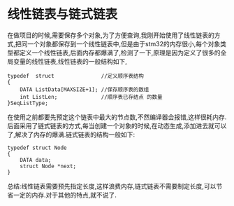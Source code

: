 # 线性链表与链式链表

在做项目的时候,需要保存多个对象,为了方便查询,我刚开始使用了线性链表的方式,把同一个对象都保存到一个线性链表中,但是由于stm32的内存很小,每个对象类型都定义一个线性链表,后面内存都爆满了,检测了一下,原理是因为定义了很多的全局变量的线性链表,线性链表的一般结构如下,

    typedef  struct               //定义顺序表结构
    {
        DATA ListData[MAXSIZE+1]; //保存顺序表的数组
        int ListLen;              //顺序表已存结点 的数量
    }SeqListType;
在使用之前都要先预定这个链表中最大的节点数,不然编译器会报错,这样很耗内存.后面采用了链式链表的方式,每当创建一个对象的时候,在动态生成,添加进去就可以了,解决了内存的爆满.链式链表的结构一般如下:

```
typedef struct Node
{
    DATA data;
    struct Node *next;
}
```

总结:线性链表需要预先指定长度,这样浪费内存,链式链表不需要制定长度,可以节省一定的内存.对于其他的特点,就不说了.